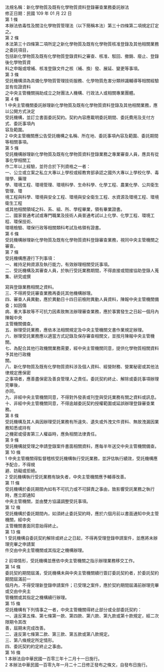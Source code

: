 法規名稱：新化學物質及既有化學物質資料登錄審查業務委託辦法  
修正日期：民國 109 年 01 月 22 日  
第 1 條  
本辦法依毒性及關注化學物質管理法（以下簡稱本法）第三十四條第二項規定訂定之。  
第 2 條  
本法第三十四條第二項所定之新化學物質及既有化學物質核准登錄及其他相關業務之委託項目，  
包括新化學物質及既有化學物質登錄資料之審查、核准、駁回、撤銷、廢止、登錄後化學物質資  
料之申報或增補、核准登錄文件之核（補、換）發、展延、變更等事項。  
第 3 條  
受託機構須為具備化學物質管理技術服務、化學物質危害分類辨識輔導等相關經驗並有佐證資料  
之中央主管機關捐助成立之財團法人機構、行政法人或相關專業團體。  
第 4 條  
1 中央主管機關委託辦理新化學物質及既有化學物質資料登錄及其他相關業務，應以公開方式決定  
受託機構，並訂立書面委託契約。契約內容應載明委託期間、委託費用及支付方式、委託事項內  
容及範圍。  
2 中央主管機關應公告受託機構之名稱、所在地、委託事項內容及範圍、委託期間等相關事項。  
第 5 條  
受託機構辦理新化學物質及既有化學物質資料登錄業務之專業審查人員，應具有從事化學相關工  
作二年以上經驗，並符合於下列資格之一者：  
一、公立或立案之私立大專以上學校或經教育部承認之國外大專以上學校化學、毒理學、藥理  
學、環境工程、環境管理、環境科學、生命科學、化學工程、農業化學、公共衛生管理、環  
境工程與科學、環境與安全工程、環境與安全衛生工程、水資源及環境工程、環境衛生工程  
或其他相關領域之科、系、組、所、學程畢業，領有畢業證書。  
二、國家普通考試或專門職業及技術人員普通考試以上化學、化學工程、環境工程、環保技術、  
環境檢驗、環保行政等相關類科考試及格領有證書。  
第 6 條  
受託機構辦理新化學物質及既有化學物質資料登錄審查業務，視同中央主管機關之審查。  
第 7 條  
受託機構應遵行下列事項：  
一、維持足夠資源及執行能力，有效辦理相關受託事項。  
二、受託機構及其審查人員，於執行受託業務期間，不得直接或間接協助登錄人蒐集、研究或撰  


寫與登錄業務相關之資料。  
三、不得將受託審查業務再委託其他機構辦理。  
四、審查人員異動，應於異動日十四日前檢附異動人員資料，陳報中央主管機關備查；如因傷  
病、重大事故等不可抗力因素致無法辦理審查業務，應於事實發生之日起一個月內陳報中央  
主管機關備查。  
五、辦理受託業務，應依本法相關規定及中央主管機關文書作業規定辦理。  
六、辦理受託業務應以適當方式記錄及保存審查相關文，並按月陳報中央主管機關。  
七、為配合其他行政機關業務需要，經中央主管機關同意，提供化學物質相關資料予其他行政機  
關。  
八、新化學物質及既有化學物質資料涉及個人資料、經營財務、營業秘密或其他法律規定應保密  
之事項者，應善盡保密及善良管理人之責任。委託契約終止、解除或委託事項辦理完畢後，  
亦同。  
九、非經中央主管機關同意，不得對外發表或刊登與受託業務有關之資料或訊息。  
十、非經中央主管機關同意，不得逾越委託契約授權範圍或延誤辦理登錄審查業務。  
第 8 條  
受託機構及其人員因辦理受託業務有所違失、遺失或外洩文件資料、無故洩漏因業務知悉或持有  
之機密或侵害第三人權益時，應負相關法律責任。  
第 9 條  
受託機構就受理之申請登錄案件書面相關資料，應每半年送交中央主管機關備查。  
第 10 條  
1 中央主管機關得監督稽核受託機構執行受託業務，並評估執行績效，受託機構應予配合，不得規  
避、妨礙或拒絕。  
2 受託機構執行受託業務有缺失者，中央主管機關應予輔導改善。  
第 11 條  
受託機構於委託期間內如有不可抗力或不可歸責之事由，致影響受託業務之執行時，應立即通知  
中央主管機關，並由雙方協議調整受託事項。  
第 12 條  
受託機構於委託期間內，如須終止委託契約時，應於六個月前以書面通知中央主管機關，經中央  
主管機關書面同意始得終止。  
第 13 條  
1 受託機構自委託契約解除或終止之日起，不得再受理登錄申請案件，並應將未辦理完畢之申請案  
件交由中央主管機關或其指定之機構辦理。  


2 前項情形，受託機構並應依中央主管機關之指示辦理業務移交工作。  
第 14 條  
委託契約期間屆滿，受託機構未與中央主管機關續行簽訂委託契約者，於委託契約期間屆滿前一  
個月內，不得受理新登錄申請案件；已受理之案件，應於契約期間屆滿前辦理完畢或交由中央主  
管機關或其指定之機構續行辦理。  
第 15 條  
受託機構有下列情事之一者，中央主管機關得終止部分或全部委託契約：  
一、違反第五條、第七條第一款、第四款、第六款、第九款或第十款規定，經二次限期令其改  
善，屆期未完成改善。  
二、違反第七條第二款、第三款、第五款或第八款規定。  
三、第八條規定所定情形。  
四、委託契約約定終止之事由。  
第 16 條  
1 本辦法自中華民國一百零三年十二月十一日施行。  
2 本辦法中華民國一百零九年一月二十二日修正發布之條文，自發布日施行。  


